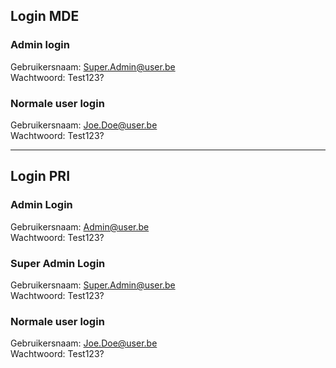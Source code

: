 ## Login MDE

### Admin login

Gebruikersnaam: Super.Admin@user.be\
Wachtwoord: Test123?

### Normale user login

Gebruikersnaam: Joe.Doe@user.be\
Wachtwoord: Test123?

---
## Login PRI

### Admin Login

Gebruikersnaam: Admin@user.be\
Wachtwoord: Test123?

### Super Admin Login

Gebruikersnaam: Super.Admin@user.be\
Wachtwoord: Test123?

### Normale user login

Gebruikersnaam: Joe.Doe@user.be\
Wachtwoord: Test123?
